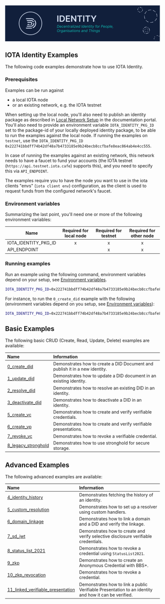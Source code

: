 ![banner](https://github.com/iotaledger/identity/raw/HEAD/.github/banner_identity.svg)

## IOTA Identity Examples

The following code examples demonstrate how to use IOTA Identity.

### Prerequisites

Examples can be run against
- a local IOTA node
- or an existing network, e.g. the IOTA testnet

When setting up the local node, you'll also need to publish an identity package as described in
[Local Network Setup](https://docs.iota.org/iota-identity/getting-started/local-network-setup) in the documentation portal.
You'll also need to provide an environment variable `IOTA_IDENTITY_PKG_ID` set to the package-id of your locally deployed
identity package, to be able to run the examples against the local node.
If running the examples on `testnet`, use the `IOTA_IDENTITY_PKG_ID` `0x222741bbdff74b42df48a7b4733185e9b24becb8ccfbafe8eac864ab4e4cc555`.

In case of running the examples against an existing network, this network needs to have a faucet to fund your accounts (the IOTA testnet (`https://api.testnet.iota.cafe`) supports this), and you need to specify this via `API_ENDPOINT`.

The examples require you to have the node you want to use in the iota clients "envs" (`iota client env`) configuration, as the client is used to request funds from the configured network's faucet.

### Environment variables

Summarizing the last point, you'll need one or more of the following environment variables:

| Name                 | Required for local node | Required for testnet | Required for other node |
| -------------------- | :---------------------: | :------------------: | :---------------------: |
| IOTA_IDENTITY_PKG_ID |            x            |          x           |            x            |
| API_ENDPOINT         |                         |          x           |            x            |

### Running examples

Run an example using the following command, environment variables depend on your setup, see [Environment variables](#environment-variables).

```bash
IOTA_IDENTITY_PKG_ID=0x222741bbdff74b42df48a7b4733185e9b24becb8ccfbafe8eac864ab4e4cc555 cargo run --example <example-name>
```

For instance, to run the `0_create_did` example with the following (environment variables depend on you setup, see [Environment variables](#environment-variables)):

```bash
IOTA_IDENTITY_PKG_ID=0x222741bbdff74b42df48a7b4733185e9b24becb8ccfbafe8eac864ab4e4cc555 cargo run --release --example 0_create_did
```

## Basic Examples

The following basic CRUD (Create, Read, Update, Delete) examples are available:

| Name                                                    | Information                                                                 |
| :------------------------------------------------------ | :-------------------------------------------------------------------------- |
| [0_create_did](./0_basic/0_create_did.rs)               | Demonstrates how to create a DID Document and publish it in a new identity. |
| [1_update_did](./0_basic/1_update_did.rs)               | Demonstrates how to update a DID document in an existing identity.          |
| [2_resolve_did](./0_basic/2_resolve_did.rs)             | Demonstrates how to resolve an existing DID in an identity.                 |
| [3_deactivate_did](./0_basic/3_deactivate_did.rs)       | Demonstrates how to deactivate a DID in an identity.                        |
| [5_create_vc](./0_basic/5_create_vc.rs)                 | Demonstrates how to create and verify verifiable credentials.               |
| [6_create_vp](./0_basic/6_create_vp.rs)                 | Demonstrates how to create and verify verifiable presentations.             |
| [7_revoke_vc](./0_basic/7_revoke_vc.rs)                 | Demonstrates how to revoke a verifiable credential.                         |
| [8_legacy_stronghold](./0_basic/8_legacy_stronghold.rs) | Demonstrates how to use stronghold for secure storage.                      |                     |

## Advanced Examples

The following advanced examples are available:

| Name                                                                                   | Information                                                                                          |
| :------------------------------------------------------------------------------------- | :----------------------------------------------------------------------------------------------------|
| [4_identity_history](./1_advanced/4_identity_history.rs)                               | Demonstrates fetching the history of an identity.                                                    |
| [5_custom_resolution](./1_advanced/5_custom_resolution.rs)                             | Demonstrates how to set up a resolver using custom handlers.                                         |
| [6_domain_linkage](./1_advanced/6_domain_linkage)                                      | Demonstrates how to link a domain and a DID and verify the linkage.                                  |
| [7_sd_jwt](./1_advanced/7_sd_jwt)                                                      | Demonstrates how to create and verify selective disclosure verifiable credentials.                   |
| [8_status_list_2021](./1_advanced/8_status_list_2021.rs)                               | Demonstrates how to revoke a credential using `StatusList2021`.                                      |
| [9_zkp](./1_advanced/9_zkp.rs)                                                         | Demonstrates how to create an Anonymous Credential with BBS+.                                        |
| [10_zkp_revocation](./1_advanced/10_zkp_revocation.rs)                                 | Demonstrates how to revoke a credential.                                                             |
| [11_linked_verifiable_presentation](./1_advanced/11_linked_verifiable_presentation.rs) | Demonstrates how to link a public Verifiable Presentation to an identity and how it can be verified. |